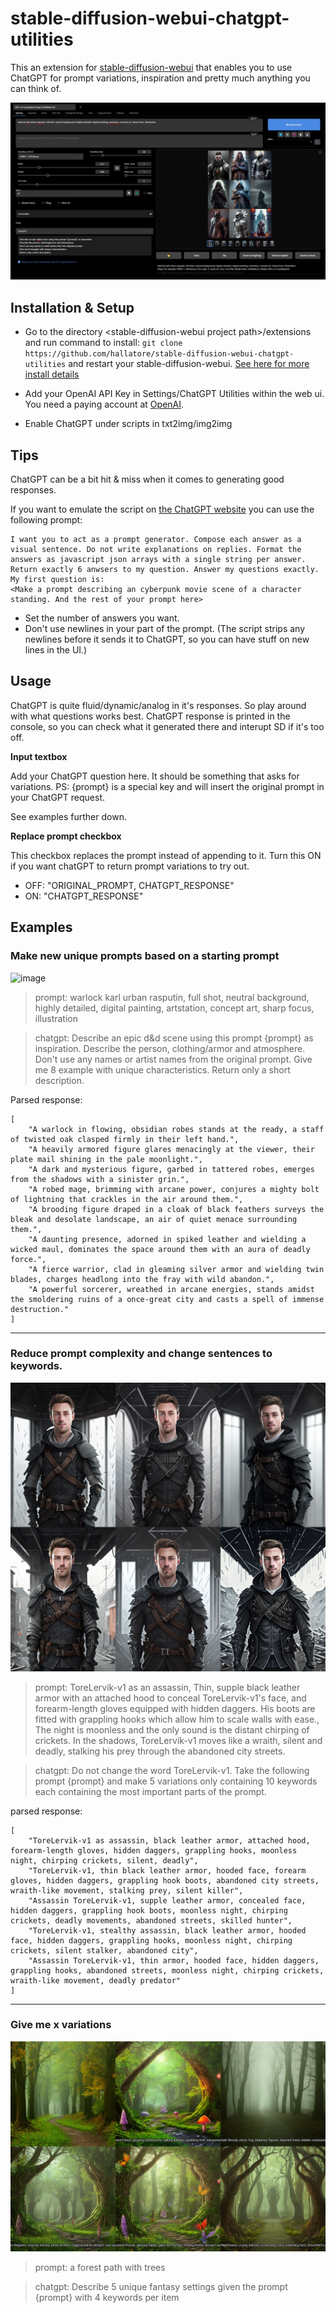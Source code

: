 # stable-diffusion-webui-chatgpt-utilities
This an extension for [stable-diffusion-webui](https://github.com/AUTOMATIC1111/stable-diffusion-webui) that enables you to use ChatGPT for prompt variations, inspiration and pretty much anything you can think of.

[![name](images/ui.jpg)](images/ui.jpg?raw=true)

## Installation & Setup

- Go to the directory \<stable-diffusion-webui project path\>/extensions and run command  to install: `git clone https://github.com/hallatore/stable-diffusion-webui-chatgpt-utilities` and restart your stable-diffusion-webui.
[See here for more install details](https://github.com/AUTOMATIC1111/stable-diffusion-webui/wiki/Extensions)

- Add your OpenAI API Key in Settings/ChatGPT Utilities within the web ui. You need a paying account at  [OpenAI](https://platform.openai.com/account/billing/overview).

- Enable ChatGPT under scripts in txt2img/img2img

## Tips

ChatGPT can be a bit hit & miss when it comes to generating good responses.

If you want to emulate the script on [the ChatGPT website](https://chat.openai.com/chat) you can use the following prompt:

    I want you to act as a prompt generator. Compose each answer as a visual sentence. Do not write explanations on replies. Format the answers as javascript json arrays with a single string per answer. Return exactly 6 anwsers to my question. Answer my questions exactly. My first question is:
    <Make a prompt describing an cyberpunk movie scene of a character standing. And the rest of your prompt here>

* Set the number of answers you want.
* Don't use newlines in your part of the prompt. (The script strips any newlines before it sends it to ChatGPT, so you can have stuff on new lines in the UI.)

## Usage

ChatGPT is quite fluid/dynamic/analog in it's responses. So play around with what questions works best. ChatGPT response is printed in the console, so you can check what it generated there and interupt SD if it's too off.

**Input textbox**

Add your ChatGPT question here. It should be something that asks for variations. 
PS: {prompt} is a special key and will insert the original prompt in your ChatGPT request.

See examples further down.

**Replace prompt checkbox**

This checkbox replaces the prompt instead of appending to it. Turn this ON if you want chatGPT to return prompt variations to try out.
- OFF: "ORIGINAL_PROMPT, CHATGPT_RESPONSE"
- ON: "CHATGPT_RESPONSE"

## Examples

### Make new unique prompts based on a starting prompt

![image](images/example_4.png)

> prompt: warlock karl urban rasputin, full shot, neutral background, highly detailed, digital painting, artstation, concept art, sharp focus, illustration

> chatgpt: Describe an epic d&d scene using this prompt {prompt} as inspiration. 
Describe the person, clothing/armor and atmosphere.
Don't use any names or artist names from the original prompt. 
Give me 8 example with unique characteristics. 
Return only a short description.

Parsed response:

    [
        "A warlock in flowing, obsidian robes stands at the ready, a staff of twisted oak clasped firmly in their left hand.",
        "A heavily armored figure glares menacingly at the viewer, their plate mail shining in the pale moonlight.",
        "A dark and mysterious figure, garbed in tattered robes, emerges from the shadows with a sinister grin.",
        "A robed mage, brimming with arcane power, conjures a mighty bolt of lightning that crackles in the air around them.",
        "A brooding figure draped in a cloak of black feathers surveys the bleak and desolate landscape, an air of quiet menace surrounding them.",
        "A daunting presence, adorned in spiked leather and wielding a wicked maul, dominates the space around them with an aura of deadly force.",
        "A fierce warrior, clad in gleaming silver armor and wielding twin blades, charges headlong into the fray with wild abandon.",
        "A powerful sorcerer, wreathed in arcane energies, stands amidst the smoldering ruins of a once-great city and casts a spell of immense destruction."
    ]

---

### Reduce prompt complexity and change sentences to keywords.

![image](images/example_3.jpg)

> prompt: ToreLervik-v1 as an assassin, Thin, supple black leather armor with an attached hood to conceal ToreLervik-v1's face, and forearm-length gloves equipped with hidden daggers. His boots are fitted with grappling hooks which allow him to scale walls with ease., The night is moonless and the only sound is the distant chirping of crickets. In the shadows, ToreLervik-v1 moves like a wraith, silent and deadly, stalking his prey through the abandoned city streets.

> chatgpt: Do not change the word ToreLervik-v1. Take the following prompt {prompt} and make 5 variations only containing 10 keywords each containing the most important parts of the prompt.

parsed response:

    [
        "ToreLervik-v1 as assassin, black leather armor, attached hood, forearm-length gloves, hidden daggers, grappling hooks, moonless night, chirping crickets, silent, deadly",
        "ToreLervik-v1, thin black leather armor, hooded face, forearm gloves, hidden daggers, grappling hook boots, abandoned city streets, wraith-like movement, stalking prey, silent killer",
        "Assassin ToreLervik-v1, supple leather armor, concealed face, hidden daggers, grappling hook boots, moonless night, chirping crickets, deadly movements, abandoned streets, skilled hunter",
        "ToreLervik-v1, stealthy assassin, black leather armor, hooded face, hidden daggers, grappling hooks, moonless night, chirping crickets, silent stalker, abandoned city",
        "Assassin ToreLervik-v1, thin armor, hooded face, hidden daggers, grappling hooks, abandoned streets, moonless night, chirping crickets, wraith-like movement, deadly predator"
    ]

---

### Give me x variations

![image](images/example_1.png)

> prompt: a forest path with trees

> chatgpt: Describe 5 unique fantasy settings given the prompt {prompt} with 4 keywords per item